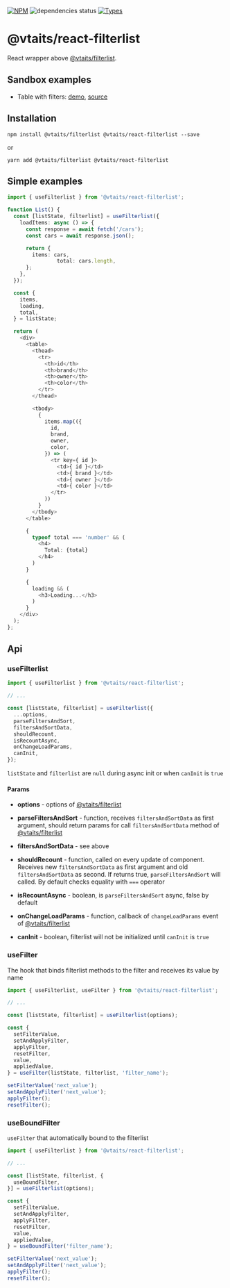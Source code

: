 [![NPM](https://img.shields.io/npm/v/@vtaits/react-filterlist.svg)](https://www.npmjs.com/package/@vtaits/react-filterlist)
![dependencies status](https://img.shields.io/librariesio/release/npm/@vtaits/react-filterlist)
[![Types](https://img.shields.io/npm/types/@vtaits/react-filterlist.svg)](https://www.npmjs.com/package/@vtaits/react-filterlist)

# @vtaits/react-filterlist

React wrapper above [@vtaits/filterlist](https://www.npmjs.com/package/@vtaits/filterlist).

## Sandbox examples

- Table with filters: [demo](https://kto5e.csb.app/), [source](https://codesandbox.io/s/example-kto5e)

## Installation

```
npm install @vtaits/filterlist @vtaits/react-filterlist --save
```

or

```
yarn add @vtaits/filterlist @vtaits/react-filterlist
```

## Simple examples

```typescript
import { useFilterlist } from '@vtaits/react-filterlist';

function List() {
  const [listState, filterlist] = useFilterlist({
    loadItems: async () => {
      const response = await fetch('/cars');
      const cars = await response.json();

      return {
        items: cars,
				total: cars.length,
      };
    },
  });

  const {
    items,
    loading,
    total,
  } = listState;

  return (
    <div>
      <table>
        <thead>
          <tr>
            <th>id</th>
            <th>brand</th>
            <th>owner</th>
            <th>color</th>
          </tr>
        </thead>

        <tbody>
          {
            items.map(({
              id,
              brand,
              owner,
              color,
            }) => (
              <tr key={ id }>
                <td>{ id }</td>
                <td>{ brand }</td>
                <td>{ owner }</td>
                <td>{ color }</td>
              </tr>
            ))
          }
        </tbody>
      </table>

      {
        typeof total === 'number' && (
          <h4>
            Total: {total}
          </h4>
        )
      }

      {
        loading && (
          <h3>Loading...</h3>
        )
      }
    </div>
  );
};
```

## Api

### useFilterlist

```typescript
import { useFilterlist } from '@vtaits/react-filterlist';

// ...

const [listState, filterlist] = useFilterlist({
  ...options,
  parseFiltersAndSort,
  filtersAndSortData,
  shouldRecount,
  isRecountAsync,
  onChangeLoadParams,
  canInit,
});
```

`listState` and `filterlist` are `null` during async init or when `canInit` is `true`

#### Params

- **options** - options of [@vtaits/filterlist](https://www.npmjs.com/package/@vtaits/filterlist)

- **parseFiltersAndSort** - function, receives `filtersAndSortData` as first argument, should return params for call `filtersAndSortData` method of [@vtaits/filterlist](https://www.npmjs.com/package/@vtaits/filterlist)

- **filtersAndSortData** - see above

- **shouldRecount** - function, called on every update of component. Receives new `filtersAndSortData` as first argument and old `filtersAndSortData` as second. If returns true, `parseFiltersAndSort` will called. By default checks equality with `===` operator

- **isRecountAsync** - boolean, is `parseFiltersAndSort` async, false by default

- **onChangeLoadParams** - function, callback of `changeLoadParams` event of [@vtaits/filterlist](https://www.npmjs.com/package/@vtaits/filterlist)

- **canInit** - boolean, filterlist will not be initialized until `canInit` is `true`

### useFilter

The hook that binds filterlist methods to the filter and receives its value by name

```typescript
import { useFilterlist, useFilter } from '@vtaits/react-filterlist';

// ...

const [listState, filterlist] = useFilterlist(options);

const {
  setFilterValue,
  setAndApplyFilter,
  applyFilter,
  resetFilter,
  value,
  appliedValue,
} = useFilter(listState, filterlist, 'filter_name');

setFilterValue('next_value');
setAndApplyFilter('next_value');
applyFilter();
resetFilter();
```

### useBoundFilter

`useFilter` that automatically bound to the filterlist

```typescript
import { useFilterlist } from '@vtaits/react-filterlist';

// ...

const [listState, filterlist, {
  useBoundFilter,
}] = useFilterlist(options);

const {
  setFilterValue,
  setAndApplyFilter,
  applyFilter,
  resetFilter,
  value,
  appliedValue,
} = useBoundFilter('filter_name');

setFilterValue('next_value');
setAndApplyFilter('next_value');
applyFilter();
resetFilter();
```
